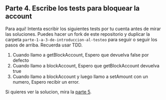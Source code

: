 ## Parte 4. Escribe los tests para bloquear la account

Para aqui! Intenta escribir los siguientes tests por tu cuenta antes de mirar las soluciones. Puedes hacer un fork de este repositorio y duplicar la carpeta `parte-1-a-3-de-introduccion-al-testeo` para seguir o seguir los pasos de arriba. Recuerda usar TDD.

1. Cuando llamo a getBlockAccount, Espero que devuelva false por defecto
2. Cuando llamo a blockAccount, Espero que getBlockAccount devuelva true
3. Cuando llamo a blockAccount y luego llamo a setAmount con un numero, Espero recibir un error.

Si quieres ver la solucion, mira la [parte 5](./parte-5.md).